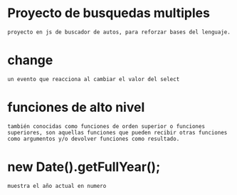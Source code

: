 # Proyecto de busquedas multiples
    proyecto en js de buscador de autos, para reforzar bases del lenguaje.

# change
    un evento que reacciona al cambiar el valor del select
# funciones de alto nivel 
    también conocidas como funciones de orden superior o funciones superiores, son aquellas funciones que pueden recibir otras funciones como argumentos y/o devolver funciones como resultado.
    
# new Date().getFullYear(); 
    muestra el año actual en numero
